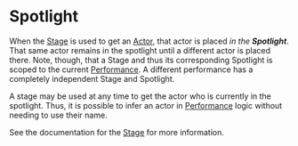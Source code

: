 # Spotlight

When the [Stage] is used to get an [Actor], that actor is placed _in the **Spotlight**_.
That same actor remains in the spotlight until a different actor is placed there.
Note, though, that a Stage and thus its corresponding Spotlight is scoped to the current [Performance].
A different performance has a completely independent Stage and Spotlight.

A stage may be used at any time to get the actor who is currently in the spotlight.
Thus, it is possible to infer an actor in [Performance] logic without needing to use their name.

See the documentation for the [Stage] for more information.

[Performance]: xref:CSF.Screenplay.Performance
[Actor]: xref:CSF.Screenplay.Actor
[Stage]: xref:CSF.Screenplay.IStage
